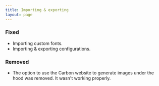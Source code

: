 ```yaml
---
title: Importing & exporting
layout: page
---
```


### Fixed

* Importing custom fonts.
* Importing &amp; exporting configurations.

### Removed

* The option to use the Carbon website to generate images under the hood was removed. It wasn't working properly.

